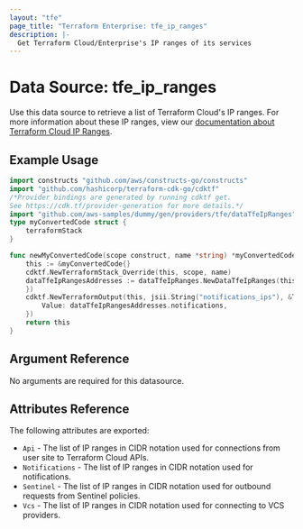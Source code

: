 ```yaml
---
layout: "tfe"
page_title: "Terraform Enterprise: tfe_ip_ranges"
description: |-
  Get Terraform Cloud/Enterprise's IP ranges of its services
---
```


# Data Source: tfe_ip_ranges

Use this data source to retrieve a list of Terraform Cloud's IP ranges. For more information about these IP ranges, view our [documentation about Terraform Cloud IP Ranges](https://developer.hashicorp.com/terraform/cloud-docs/architectural-details/ip-ranges).

## Example Usage

```go
import constructs "github.com/aws/constructs-go/constructs"
import "github.com/hashicorp/terraform-cdk-go/cdktf"
/*Provider bindings are generated by running cdktf get.
See https://cdk.tf/provider-generation for more details.*/
import "github.com/aws-samples/dummy/gen/providers/tfe/dataTfeIpRanges"
type myConvertedCode struct {
	terraformStack
}

func newMyConvertedCode(scope construct, name *string) *myConvertedCode {
	this := &myConvertedCode{}
	cdktf.NewTerraformStack_Override(this, scope, name)
	dataTfeIpRangesAddresses := dataTfeIpRanges.NewDataTfeIpRanges(this, jsii.String("addresses"), &dataTfeIpRangesConfig{
	})
	cdktf.NewTerraformOutput(this, jsii.String("notifications_ips"), &TerraformOutputConfig{
		Value: dataTfeIpRangesAddresses.notifications,
	})
	return this
}
```

## Argument Reference

No arguments are required for this datasource.

## Attributes Reference

The following attributes are exported:

* `Api` - The list of IP ranges in CIDR notation used for connections from user site to Terraform Cloud APIs.
* `Notifications` - The list of IP ranges in CIDR notation used for notifications.
* `Sentinel` - The list of IP ranges in CIDR notation used for outbound requests from Sentinel policies.
* `Vcs` - The list of IP ranges in CIDR notation used for connecting to VCS providers.


<!-- cache-key: cdktf-0.17.0-pre.15 input-a34895b98b3769147c0512ab50d1c1788daf43f5ff3206286266831c516fc66b -->